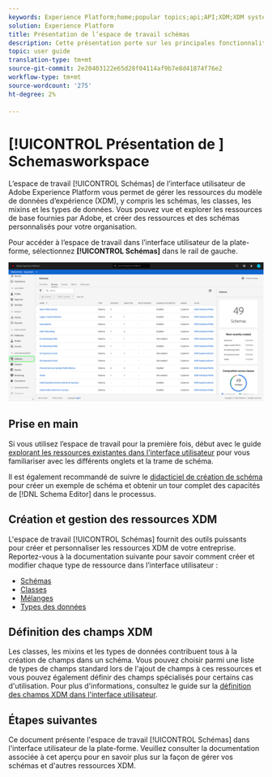 ```yaml
---
keywords: Experience Platform;home;popular topics;api;API;XDM;XDM system;experience data model;data model;ui;workspace;
solution: Experience Platform
title: Présentation de l’espace de travail schémas
description: Cette présentation porte sur les principales fonctionnalités de l'espace de travail Schémas en Experience Platform.
topic: user guide
translation-type: tm+mt
source-git-commit: 2e20403122e65d28f04114af9b7e8d41874f76e2
workflow-type: tm+mt
source-wordcount: '275'
ht-degree: 2%

---
```



# [!UICONTROL Présentation de ] Schemasworkspace

L’espace de travail [!UICONTROL Schémas] de l’interface utilisateur de Adobe Experience Platform vous permet de gérer les ressources du modèle de données d’expérience (XDM), y compris les schémas, les classes, les mixins et les types de données. Vous pouvez vue et explorer les ressources de base fournies par Adobe, et créer des ressources et des schémas personnalisés pour votre organisation.

Pour accéder à l’espace de travail dans l’interface utilisateur de la plate-forme, sélectionnez **[!UICONTROL Schémas]** dans le rail de gauche.

![](../images/ui/overview/schemas-tab.png)

## Prise en main

Si vous utilisez l’espace de travail pour la première fois, début avec le guide [explorant les ressources existantes dans l’interface utilisateur](./explore.md) pour vous familiariser avec les différents onglets et la trame de schéma.

Il est également recommandé de suivre le [didacticiel de création de schéma](../tutorials/create-schema-ui.md) pour créer un exemple de schéma et obtenir un tour complet des capacités de [!DNL Schema Editor] dans le processus.

## Création et gestion des ressources XDM

L&#39;espace de travail [!UICONTROL Schémas] fournit des outils puissants pour créer et personnaliser les ressources XDM de votre entreprise. Reportez-vous à la documentation suivante pour savoir comment créer et modifier chaque type de ressource dans l’interface utilisateur :

* [Schémas](./resources/schemas.md)
* [Classes](./resources/classes.md)
* [Mélanges](./resources/mixins.md)
* [Types des données](./resources/data-types.md)

## Définition des champs XDM

Les classes, les mixins et les types de données contribuent tous à la création de champs dans un schéma. Vous pouvez choisir parmi une liste de types de champs standard lors de l&#39;ajout de champs à ces ressources et vous pouvez également définir des champs spécialisés pour certains cas d&#39;utilisation. Pour plus d&#39;informations, consultez le guide sur la [définition des champs XDM dans l&#39;interface utilisateur](./fields/overview.md).

## Étapes suivantes

Ce document présente l&#39;espace de travail [!UICONTROL Schémas] dans l&#39;interface utilisateur de la plate-forme. Veuillez consulter la documentation associée à cet aperçu pour en savoir plus sur la façon de gérer vos schémas et d&#39;autres ressources XDM.